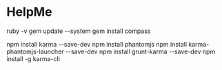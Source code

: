 # HelpMe

ruby -v
gem update --system
gem install compass

npm install karma --save-dev
npm install phantomjs
npm install karma-phantomjs-launcher --save-dev
npm install grunt-karma --save-dev
npm install -g karma-cli
